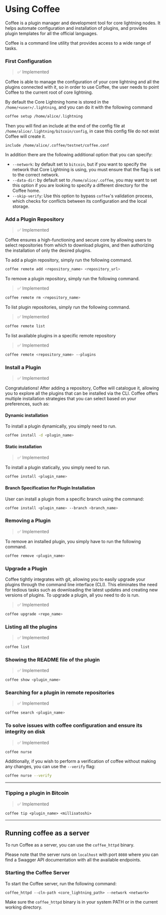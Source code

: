 # Using Coffee

Coffee is a plugin manager and development tool for core lightning nodes. It
helps automate configuration and installation of plugins, and provides plugin
templates for all the official languages.

Coffee is a command line utility that provides access to a wide range of tasks.

### First Configuration

> ✅ Implemented

Coffee is able to manage the configuration of your core lightning and all the
plugins connected with it, so in order to use Coffee, the user needs to point
Coffee to the current root of core lightning.

By default the Core Lightning home is stored in the `/home/<user>/.lightning`,
and you can do it with the following command

```bash
coffee setup /home/alice/.lightning
```

Then you will find an include at the end of the config file at
`/home/alice/.lightning/bitcoin/config`, in case this config file do not exist
Coffee will create it.

```text
include /home/alice/.coffee/testnet/coffee.conf
```

In addition there are the following additional option that you can specify:

- `--network`: by default set to `bitcoin`, but if you want to specify the network
that Core Lightning is using, you must ensure that the flag is set to
the correct network.
- `--data-dir`: by default set to `/home/alice/.coffee`, you may want to set
this option if you are looking to specify a different directory for the
Coffee home.
- `--skip-verify`: Use this option to bypass `coffee`'s validation process, which checks for conflicts between its configuration and the local storage.

### Add a Plugin Repository

> ✅ Implemented

Coffee ensures a high-functioning and secure core by allowing users to select
repositories from which to download plugins, and then authorizing the
installation of only the desired plugins.

To add a plugin repository, simply run the following command.

```bash
coffee remote add <repository_name> <repository_url>
```

To remove a plugin repository, simply run the following command.

> ✅ Implemented

```bash
coffee remote rm <repository_name>
```

To list plugin repositories, simply run the following command.

> ✅ Implemented

```bash
coffee remote list 
```

To list available plugins in a specific remote repository

> ✅ Implemented

```bash
coffee remote <repository_name> --plugins
```

### Install a Plugin

> ✅ Implemented

Congratulations! After adding a repository, Coffee will catalogue it,
allowing you to explore all the plugins that can be
installed via the CLI. Coffee offers multiple installation strategies
that you can select based on your preferences, such as:

#### Dynamic installation

To install a plugin dynamically, you simply need to run.

```bash
coffee install -d <plugin_name>
```

#### Static installation

> ✅ Implemented

To install a plugin statically, you simply need to run.

```bash
coffee install <plugin_name>
```

#### Branch Specification for Plugin Installation

User can install a plugin from a specific branch using the command:
```bash
coffee install <plugin_name> --branch <branch_name>
```

### Removing a Plugin

> ✅ Implemented

To remove an installed plugin, you simply have to run the following command.

```bash
coffee remove <plugin_name>
```

### Upgrade a Plugin

Coffee tightly integrates with git, allowing you to easily upgrade your plugins through the command line interface (CLI). This eliminates the need for tedious tasks such as downloading the latest updates and creating new versions of plugins. To upgrade a plugin, all you need to do is run.
> ✅ Implemented
```bash
coffee upgrade <repo_name>
```

### Listing all the plugins

> ✅ Implemented

```bash
coffee list
```

### Showing the README file of the plugin

> ✅ Implemented

```bash
coffee show <plugin_name>
```

### Searching for a plugin in remote repositories 

> ✅ Implemented

```bash
coffee search <plugin_name>
```

### To solve issues with coffee configuration and ensure its integrity on disk

> ✅ Implemented

```bash
coffee nurse
```
Additionally, if you wish to perform a verification of coffee without making any changes, you can use the `--verify` flag:

```bash
coffee nurse --verify
```
_________
### Tipping a plugin in Bitcoin

> ✅ Implemented

```
coffee tip <plugin_name> <millisatoshi>
```

------
## Running coffee as a server

To run Coffee as a server, you can use the `coffee_httpd` binary.

Please note that the server runs on `localhost` with port `8080` where you can find a Swagger API documentation with all the available endpoints.

### Starting the Coffee Server

To start the Coffee server, run the following command:

 ```shell
 coffee_httpd --cln-path <core_lightning_path> --network <network>  
 ```

Make sure the `coffee_httpd` binary is in your system PATH or in the current working directory.
